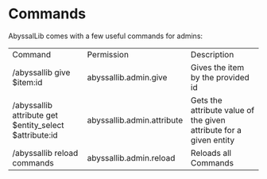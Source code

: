 # Commands

AbyssalLib comes with a few useful commands for admins:

<table>
<tr>
<td>
Command
</td>
<td>
Permission
</td>
<td>
Description
</td>
</tr>
<tr>
<td>
/abyssallib give $item:id
</td>
<td>
abyssallib.admin.give
</td>
<td>
Gives the item by the provided id
</td>
</tr>
<tr>
<td>
/abyssallib attribute get $entity_select $attribute:id
</td>
<td>
abyssallib.admin.attribute
</td>
<td>
Gets the attribute value of the given attribute for a given entity
</td>
</tr>
<tr>
<td>
/abyssallib reload commands
</td>
<td>
abyssallib.admin.reload
</td>
<td>
Reloads all Commands
</td>
</tr>
</table>
